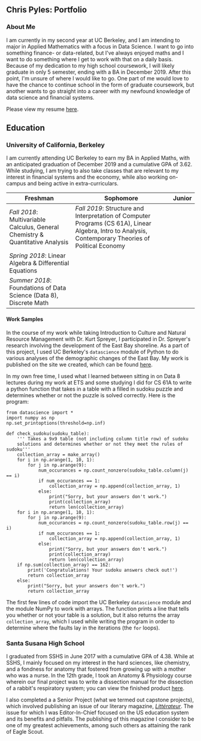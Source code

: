 ## Chris Pyles: Portfolio

### About Me
I am currently in my second year at UC Berkeley, and I am intending to major in Applied Mathematics with a focus in Data Science. I want to go into something finance- or data-related, but I've always enjoyed maths and I want to do something where I get to work with that on a daily basis. Because of my dedication to my high school coursework, I will likely graduate in only 5 semester, ending with a BA in December 2019. After this point, I'm unsure of where I would like to go. One part of me would love to have the chance to continue school in the form of graduate coursework, but another wants to go straight into a career with my newfound knowledge of data science and financial systems.

Please view my resume [here](https://docs.google.com/file/d/0B7kiIqQskeaWa3VvbDBJSDhjM1k/preview).


## Education

### University of California, Berkeley

I am currently attending UC Berkeley to earn my BA in Applied Maths, with an anticipated graduation of December 2019 and a cumulative GPA of 3.62. While studying, I am trying to also take classes that are relevant to my interest in financial systems and the economy, while also working on-campus and being active in extra-curriculars.

| Freshman | Sophomore | Junior |
| --- | --- | --- |
| *Fall 2018*: Multivariable Calculus, General Chemistry & Quantitative Analysis | *Fall 2019*: Structure and Interpretation of Computer Programs (CS 61A), Linear Algebra, Intro to Analysis, Contemporary Theories of Political Economy |  |
| *Spring 2018*: Linear Algebra & Differential Equations |  |  |
| *Summer 2018*: Foundations of Data Science (Data 8), Discrete Math |  |  |

#### Work Samples
In the course of my work while taking Introduction to Culture and Natural Resource Management with Dr. Kurt Spreyer, I participated in Dr. Spreyer's research involving the development of the East Bay shoreline. As a part of this project, I used UC Berkeley's `datascience` module of Python to do various analyses of the demographic changes of the East Bay. My work is published on the site we created, which can be found [here](https://sites.google.com/berkeley.edu/espm50-spreyer/demography).

In my own free time, I used what I learned between sitting in on Data 8 lectures during my work at ETS and some studying I did for CS 61A to write a python function that takes in a table with a filled in sudoku puzzle and determines whether or not the puzzle is solved correctly. Here is the program:

```
from datascience import *
import numpy as np
np.set_printoptions(threshold=np.inf)

def check_sudoku(sudoku_table):
    ''' Takes a 9x9 table (not including column title row) of sudoku 
    solutions and determines whether or not they meet the rules of sudoku'''
    collection_array = make_array()
    for i in np.arange(1, 10, 1):
        for j in np.arange(9):
            num_occurances = np.count_nonzero(sudoku_table.column(j) == i)
            if num_occurances == 1:
                collection_array = np.append(collection_array, 1)
            else:
                print("Sorry, but your answers don't work.")
                print(collection_array)
                return len(collection_array)
    for i in np.arange(1, 10, 1):
        for j in np.arange(9):
            num_occurances = np.count_nonzero(sudoku_table.row(j) == i)
            if num_occurances == 1:
                collection_array = np.append(collection_array, 1)
            else:
                print("Sorry, but your answers don't work.")
                print(collection_array)
                return len(collection_array)
    if np.sum(collection_array) == 162:
        print('Congratulations! Your sudoku answers check out!')
        return collection_array
    else:
        print("Sorry, but your answers don't work.")
        return collection_array
```

The first few lines of code import the UC Berkeley `datascience` module and the module NumPy to work with arrays. The function prints a line that tells you whether or not your table is a solution, but it also returns the array `collection_array`, which I used while writing the program in order to determine where the faults lay in the iterations (the `for` loops).

### Santa Susana High School

I graduated from SSHS in June 2017 with a cumulative GPA of 4.38. While at SSHS, I mainly focused on my interest in the hard sciences, like chemistry, and a fondness for anatomy that fostered from growing up with a mother who was a nurse. In the 12th grade, I took an Anatomy & Physiology course wherein our final project was to write a dissection manual for the dissection of a rabbit's respiratory system; you can view the finished product [here](https://docs.google.com/file/d/0B7kiIqQskeaWZkluR2xhTTBqX28/preview). 

I also completed a a Senior Project (what we termed out capstone projects), which involved publishing an issue of our literary magazine, [*Littérateur*](https://docs.google.com/file/d/0B7kiIqQskeaWdXU4RUg3bDhXSDQ/preview). The issue for which I was Editor-In-Chief focused on the US education system and its benefits and pitfalls. The publishing of this magazine I consider to be one of my greatest achievements, among such others as attaining the rank of Eagle Scout. 
